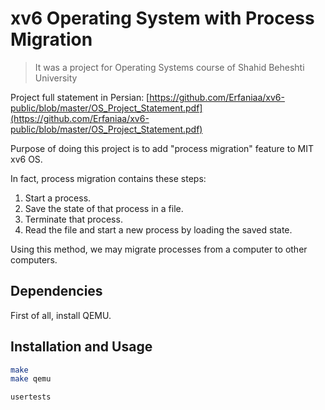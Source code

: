 # xv6 Operating System with Process Migration
> It was a project for Operating Systems course of Shahid Beheshti University

Project full statement in Persian: [https://github.com/Erfaniaa/xv6-public/blob/master/OS_Project_Statement.pdf](https://github.com/Erfaniaa/xv6-public/blob/master/OS_Project_Statement.pdf)

Purpose of doing this project is to add "process migration" feature to MIT xv6 OS.

In fact, process migration contains these steps:
1. Start a process.
2. Save the state of that process in a file.
3. Terminate that process.
4. Read the file and start a new process by loading the saved state.

Using this method, we may migrate processes from a computer to other computers.

## Dependencies

First of all, install QEMU.

## Installation and Usage

```sh
make
make qemu
```

```sh
usertests
```
